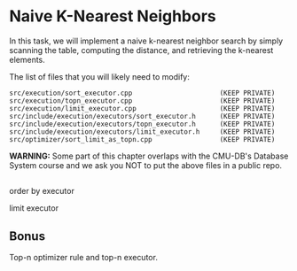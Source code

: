# Naive K-Nearest Neighbors

In this task, we will implement a naive k-nearest neighbor search by simply scanning the table, computing the distance, and retrieving the k-nearest elements.

The list of files that you will likely need to modify:

```
src/execution/sort_executor.cpp                      (KEEP PRIVATE)
src/execution/topn_executor.cpp                      (KEEP PRIVATE)
src/execution/limit_executor.cpp                     (KEEP PRIVATE)
src/include/execution/executors/sort_executor.h      (KEEP PRIVATE)
src/include/execution/executors/topn_executor.h      (KEEP PRIVATE)
src/include/execution/executors/limit_executor.h     (KEEP PRIVATE)
src/optimizer/sort_limit_as_topn.cpp                 (KEEP PRIVATE)
```

**WARNING:** Some part of this chapter overlaps with the CMU-DB's Database System course and we ask you NOT to put the above files in a public repo.

## 

order by executor

limit executor

## Bonus

Top-n optimizer rule and top-n executor.
